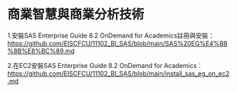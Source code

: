 # 商業智慧與商業分析技術

1.安裝SAS Enterprise Guide 8.2 OnDemand for Academics註冊與安裝：https://github.com/EISCFCU/11102_BI_SAS/blob/main/SAS%20EG%E4%B8%8B%E8%BC%89.md

2.在EC2安裝SAS Enterprise Guide 8.2 OnDemand for Academics：https://github.com/EISCFCU/11102_BI_SAS/blob/main/install_sas_eg_on_ec2.md
